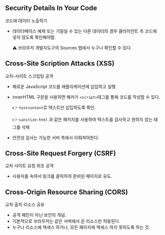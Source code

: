 ## Security Details In Your Code

코드에 데이터 노출하기

- 데이터베이스 예제 또는 기밀일 수 있는 다른 데이터의 경우 클라이언트 측 코드에 넣지 않도록 확인해야함.

    ⚠️ 브라우저 개발자도구의 Sources 탭에서 누구나 확인할 수 있다.
    

## Cross-Site Scription Attacks (XSS)

교차-사이트 스크립팅 공격

- 해로운 JavaScript 코드를 애플리케이션에 삽입하고 실행
- innerHTML 구문을 사용하면 해커가 `<script>`태그를 통해 코드를 작성할 수 있다.
    
    👉 `textcontent`로 텍스트만 삽입하도록 확인.
    
    👉 `sanitize-html` 과 같은 패키지를 사용하여 텍스트를 검사하고 원하지 않는 태그를 삭제
    
- 안전성 검사는 가능한 서버 측에서 이뤄져야한다.

## Cross-Site Request Forgery (CSRF)

교차 사이트 요청 위조 공격

- 사용자를 속여서 링크를 클릭하여 준비된 페이지로 유도.

## Cross-Origin Resource Sharing (CORS)

교차 출처 리소스 공유

- 공격 패턴이 아닌 보안의 개념.
- 기본적으로 브라우저는 같은 서버에서 온 리소스만 허용된다.
- 누구나 리소스에 엑세스 하거나, 모든 페이지에 엑세스 하지 못하도록 하는 것.